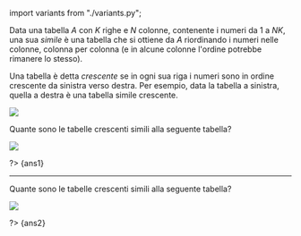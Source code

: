 import variants from "./variants.py";

Data una tabella $A$ con $K$ righe e $N$ colonne, contenente i numeri da $1$ a $NK$, una sua _simile_ è una tabella che si ottiene da $A$ riordinando i numeri nelle colonne, colonna per colonna (e in alcune colonne l'ordine potrebbe rimanere lo stesso).

Una tabella è detta _crescente_ se in ogni sua riga i numeri sono in ordine crescente da sinistra verso destra.
Per esempio, data la tabella a sinistra, quella a destra è una tabella simile crescente.

![](examples.asy?v=variants.py)

Quante sono le tabelle crescenti simili alla seguente tabella?

![](table1.asy?v=variants.py)

?> {ans1}

---

Quante sono le tabelle crescenti simili alla seguente tabella?

![](table2.asy?v=variants.py)

?> {ans2}
